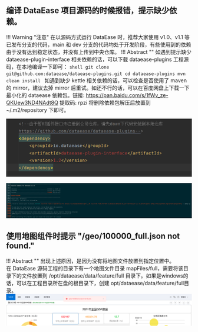 ## 编译 DataEase 项目源码的时候报错，提示缺少依赖。

!!! Warning "注意"
    在以源码方式运行 DataEase 时，推荐大家使用 v1.0、v1.1 等已发布分支的代码，main 和 dev 分支的代码均处于开发阶段，有些使用到的依赖由于没有达到稳定状态，并没有上传到中央仓库。
!!! Abstract ""
    如遇到提示缺少 dataease-plugin-interface 相关依赖的话，可以下载 dataease-plugins 工程源码，在本地编译一下即可：
    ```shell
    git clone git@github.com:dataease/dataease-plugins.git
    cd dataease-plugins
    mvn clean install
    ```
    如遇到缺少 kettle 相关依赖的话，可以检查是否使用了 maven 的 mirror，建议去掉 mirror 后重试。如还不行的话，可以在百度网盘上下载一下最小化的 dataease 依赖包。链接: https://pan.baidu.com/s/1fWv_ze-QKUew3ND4NAdt8Q 提取码: rpzi
    将删除依赖包解压后放置到 ~/.m2/repository 下即可。

![plugins-dependency](../img/faq/plugins-dependency.png)

![plugins-dependency-2](../img/faq/plugins-dependency-2.png)

## 使用地图组件时提示 "/geo/100000_full.json not found."

!!! Abstract ""
    出现上述原因，是因为没有将地图文件放置到指定位置中。    
    在 DataEase 源码工程的目录下有一个地图文件目录 mapFiles/full，需要将该目录下的文件放置到 /opt/dataease/data/feature/full 目录下。如果是windows的话，可以在工程目录所在盘的根目录下，创建 opt/dataease/data/feature/full目录。
![no-map](../img/faq/no-map.png)
